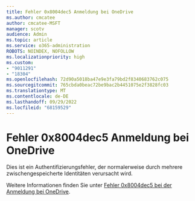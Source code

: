```yaml
---
title: Fehler 0x8004dec5 Anmeldung bei OneDrive
ms.author: cmcatee
author: cmcatee-MSFT
manager: scotv
audience: Admin
ms.topic: article
ms.service: o365-administration
ROBOTS: NOINDEX, NOFOLLOW
ms.localizationpriority: high
ms.custom:
- "9011291"
- "18304"
ms.openlocfilehash: 72d90a5018ba47e9e3fa79bd2f8340683762c075
ms.sourcegitcommit: 765cbda0beac72be9bac2b4451075e2f3828fc03
ms.translationtype: MT
ms.contentlocale: de-DE
ms.lasthandoff: 09/29/2022
ms.locfileid: "68159529"
---
```

# <a name="error-0x8004dec5-signing-into-onedrive"></a>Fehler 0x8004dec5 Anmeldung bei OneDrive

Dies ist ein Authentifizierungsfehler, der normalerweise durch mehrere zwischengespeicherte Identitäten verursacht wird.

Weitere Informationen finden Sie unter [Fehler 0x8004dec5 bei der Anmeldung bei OneDrive](https://learn.microsoft.com/sharepoint/troubleshoot/sync/sign-into-onedrive-error-0x8004dec5).